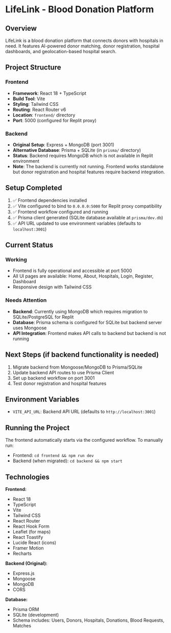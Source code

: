 # LifeLink - Blood Donation Platform

## Overview
LifeLink is a blood donation platform that connects donors with hospitals in need. It features AI-powered donor matching, donor registration, hospital dashboards, and geolocation-based hospital search.

## Project Structure

### Frontend
- **Framework**: React 18 + TypeScript
- **Build Tool**: Vite
- **Styling**: Tailwind CSS
- **Routing**: React Router v6
- **Location**: `frontend/` directory
- **Port**: 5000 (configured for Replit proxy)

### Backend
- **Original Setup**: Express + MongoDB (port 3001)
- **Alternative Database**: Prisma + SQLite (in `prisma/` directory)
- **Status**: Backend requires MongoDB which is not available in Replit environment
- **Note**: The backend is currently not running. Frontend works standalone but donor registration and hospital features require backend integration.

## Setup Completed

1. ✅ Frontend dependencies installed
2. ✅ Vite configured to bind to `0.0.0.0:5000` for Replit proxy compatibility
3. ✅ Frontend workflow configured and running
4. ✅ Prisma client generated (SQLite database available at `prisma/dev.db`)
5. ✅ API URL updated to use environment variables (defaults to `localhost:3001`)

## Current Status

### Working
- Frontend is fully operational and accessible at port 5000
- All UI pages are available: Home, About, Hospitals, Login, Register, Dashboard
- Responsive design with Tailwind CSS

### Needs Attention
- **Backend**: Currently using MongoDB which requires migration to SQLite/PostgreSQL for Replit
- **Database**: Prisma schema is configured for SQLite but backend server uses Mongoose
- **API Integration**: Frontend makes API calls to backend but backend is not running

## Next Steps (if backend functionality is needed)

1. Migrate backend from Mongoose/MongoDB to Prisma/SQLite
2. Update backend API routes to use Prisma Client
3. Set up backend workflow on port 3001
4. Test donor registration and hospital features

## Environment Variables

- `VITE_API_URL`: Backend API URL (defaults to `http://localhost:3001`)

## Running the Project

The frontend automatically starts via the configured workflow. To manually run:
- Frontend: `cd frontend && npm run dev`
- Backend (when migrated): `cd backend && npm start`

## Technologies

**Frontend:**
- React 18
- TypeScript
- Vite
- Tailwind CSS
- React Router
- React Hook Form
- Leaflet (for maps)
- React Toastify
- Lucide React (icons)
- Framer Motion
- Recharts

**Backend (Original):**
- Express.js
- Mongoose
- MongoDB
- CORS

**Database:**
- Prisma ORM
- SQLite (development)
- Schema includes: Users, Donors, Hospitals, Donations, Blood Requests, Matches
